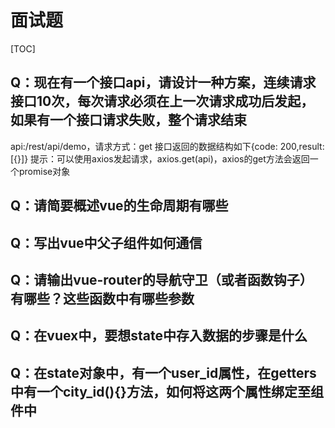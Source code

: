 # 面试题

[TOC]

## Q：现在有一个接口api，请设计一种方案，连续请求接口10次，每次请求必须在上一次请求成功后发起，如果有一个接口请求失败，整个请求结束

api:/rest/api/demo，请求方式：get
接口返回的数据结构如下{code: 200,result:[{}]}
提示：可以使用axios发起请求，axios.get(api)，axios的get方法会返回一个promise对象

## Q：请简要概述vue的生命周期有哪些

## Q：写出vue中父子组件如何通信

## Q：请输出vue-router的导航守卫（或者函数钩子）有哪些？这些函数中有哪些参数

## Q：在vuex中，要想state中存入数据的步骤是什么

## Q：在state对象中，有一个user_id属性，在getters中有一个city_id(){}方法，如何将这两个属性绑定至组件中

